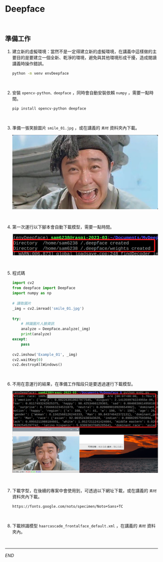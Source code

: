 # Deepface

<br>

## 準備工作

1. 建立新的虛擬環境：當然不是一定得建立新的虛擬環境，在講義中這樣做的主要目的是要建立一個全新、乾淨的環境，避免與其他環境形成干擾，造成閱讀講義時操作錯誤。

    ```bash
    python -m venv envDeepface
    ```

<br>

2. 安裝 `opencv-python、deepface` ，同時會自動安裝依賴 `numpy` ，需要一點時間。

    ```bash
    pip install opencv-python deepface
    ```

<br>

3. 準備一張笑臉圖片 `smile_01.jpg` ，或在講義的 `素材` 資料夾內下載。

    ![](images/img_01.png)

<br>

4. 第一次運行以下腳本會自動下載模型，需要一點時間。

    ![](images/img_02.png)

<br>

5. 程式碼

    ```python
    import cv2
    from deepface import DeepFace
    import numpy as np

    # 讀取圖片
    _img = cv2.imread('smile_01.jpg')     

    try:
        # 辨識圖片人臉資訊
        analyze = DeepFace.analyze(_img)  
        print(analyze)
    except:
        pass

    cv2.imshow('Example_01', _img)
    cv2.waitKey(0)
    cv2.destroyAllWindows()
    ```

<br>

6. 不用在意運行的結果，在準備工作階段只是要透過運行下載模型。

    ![](images/img_03.png)

<br>

7. 下載字型，在後續的專案中會使用到，可透過以下網址下載，或在講義的 `素材` 資料夾內下載。

    ```html
    https://fonts.google.com/noto/specimen/Noto+Sans+TC
    ```

<br>

8. 下載辨識模型 `haarcascade_frontalface_default.xml` ，在講義的 `素材` 資料夾內。

<br>

---

_END_